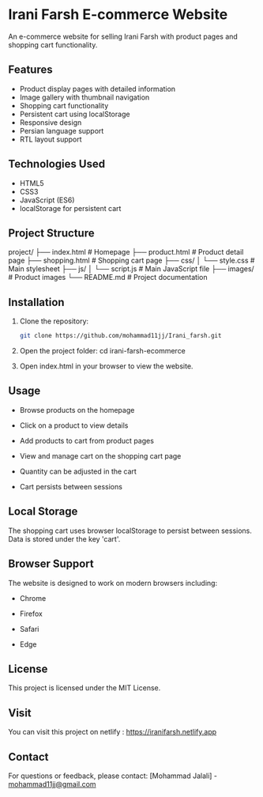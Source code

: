 # Irani Farsh E-commerce Website

An e-commerce website for selling Irani Farsh with product pages and shopping cart functionality.

## Features

- Product display pages with detailed information
- Image gallery with thumbnail navigation
- Shopping cart functionality
- Persistent cart using localStorage
- Responsive design
- Persian language support
- RTL layout support

## Technologies Used

- HTML5
- CSS3
- JavaScript (ES6)
- localStorage for persistent cart

## Project Structure

project/
├── index.html # Homepage
├── product.html # Product detail page
├── shopping.html # Shopping cart page
├── css/
│ └── style.css # Main stylesheet
├── js/
│ └── script.js # Main JavaScript file
├── images/ # Product images
└── README.md # Project documentation

## Installation

1. Clone the repository:

   ```bash
   git clone https://github.com/mohammad11jj/Irani_farsh.git

   ```

2. Open the project folder:
   cd irani-farsh-ecommerce

3. Open index.html in your browser to view the website.

## Usage

- Browse products on the homepage

- Click on a product to view details

- Add products to cart from product pages

- View and manage cart on the shopping cart page

- Quantity can be adjusted in the cart

- Cart persists between sessions

## Local Storage

The shopping cart uses browser localStorage to persist between sessions. Data is stored under the key 'cart'.

## Browser Support

The website is designed to work on modern browsers including:

- Chrome

- Firefox

- Safari

- Edge

## License

This project is licensed under the MIT License.

## Visit 
You can visit this project on netlify :
https://iranifarsh.netlify.app

## Contact

For questions or feedback, please contact:
[Mohammad Jalali] - mohammad11jj@gmail.com
